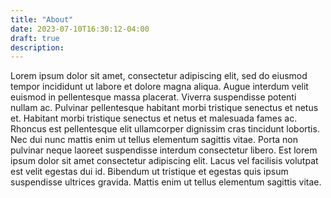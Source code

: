 ```yaml
---
title: "About"
date: 2023-07-10T16:30:12-04:00
draft: true
description: 
---
```


Lorem ipsum dolor sit amet, consectetur adipiscing elit, sed do eiusmod tempor incididunt ut labore et dolore magna aliqua. Augue interdum velit euismod in pellentesque massa placerat. Viverra suspendisse potenti nullam ac. Pulvinar pellentesque habitant morbi tristique senectus et netus et. Habitant morbi tristique senectus et netus et malesuada fames ac. Rhoncus est pellentesque elit ullamcorper dignissim cras tincidunt lobortis. Nec dui nunc mattis enim ut tellus elementum sagittis vitae. Porta non pulvinar neque laoreet suspendisse interdum consectetur libero. Est lorem ipsum dolor sit amet consectetur adipiscing elit. Lacus vel facilisis volutpat est velit egestas dui id. Bibendum ut tristique et egestas quis ipsum suspendisse ultrices gravida. Mattis enim ut tellus elementum sagittis vitae.
